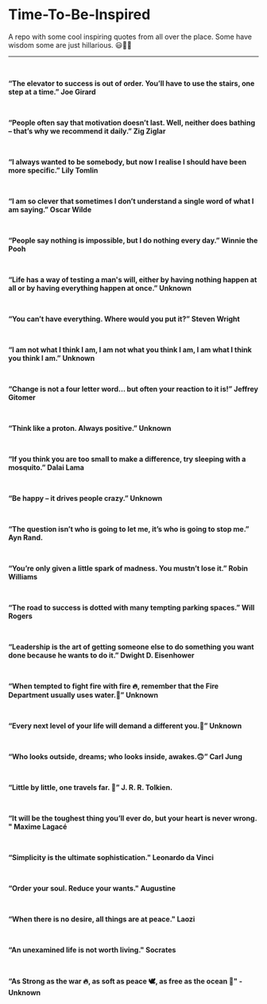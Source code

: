 # Time-To-Be-Inspired
A repo with some cool inspiring quotes from all over the place. Some have wisdom some are just hillarious. 😃🧮💡<br>
<hr><br>
<p><strong><span>“The elevator to success
is out of order. You’ll have to use the stairs, one step at a time.” Joe Girard</span></strong></p>
<br>
<p><span><strong>“People often say that motivation doesn’t last. Well, neither does
bathing – that’s why we recommend it daily.” Zig Ziglar</strong></span></p>
<br>
<p><strong><span>“I always wanted to be somebody, but now I realise I should have been
more specific.” Lily Tomlin</span></strong></p>
<br>
<p><span><strong>“I am so clever that sometimes I don’t understand a single word of what
I am saying.” Oscar Wilde</strong></span></p>
<br>
<p><strong><span>“People say nothing is impossible, but I do nothing every day.” Winnie
the Pooh</span></strong></p>
<br>
<p><span><strong>“Life has a way of testing a man's will, either by having nothing happen at all or by having everything happen at once.” Unknown</strong></span></p>
<br>
<p><strong><span>“You can’t have everything. Where would you put it?” Steven Wright
</span></strong></p>
<br>
<p><span><strong>“I am not what I think I am, I am not what you think I am, I am what I think you think I am.”
Unknown&nbsp;</strong></span></p>
<br>
<p><span><strong><span>“Change is not a four letter word… but
often your reaction to it is!” Jeffrey Gitomer</span></strong></span></p>
<br>
<p><span><strong>“Think like a proton. Always positive.” Unknown</strong></span></p>
<br>
<p><span><strong>“If you think you are too small to make a difference, try sleeping with
a mosquito.” Dalai Lama</strong></span></p>
<br>
<p><span><strong>“Be happy – it drives people crazy.” Unknown</strong></span></p>
<br>
<p><span><strong>“The question isn’t who is going to let me, it’s who is going to
stop me.” Ayn Rand.</strong></span></p>
<br>
<p><span><strong>“You’re only given a little spark of madness. You mustn’t lose it.”
Robin Williams</strong></span></p>
<br>
<p><span><strong>“The road to success is dotted with many tempting parking spaces.” Will
Rogers</strong></span></p>
<br>
<p><span><strong>“Leadership is the art of getting someone else to do something you want
done because he wants to do it.” Dwight D. Eisenhower</strong></span></p>
<br>
<p><span><strong>“When tempted to fight fire with fire 🔥, remember that the Fire
Department usually uses water.🌊” Unknown</strong></span></p>
<br>
<p><span><strong>“Every next level of your life will demand a different you.🙂” Unknown</strong></span></p>
<br>
<p><span><strong>“Who looks outside, dreams; who looks inside, awakes.🙃” Carl Jung</strong></span></p>
<br>
<p><span><strong>“Little by little, one travels far. 🌄”  J. R. R. Tolkien.</strong></span></p>
<br>
<p><span><strong>“It will be the toughest thing you’ll ever do, but your heart is never wrong.  " Maxime Lagacé</strong></span></p>
<br>
<p><span><strong>“Simplicity is the ultimate sophistication." Leonardo da Vinci</strong></span></p>
<br>
<p><span><strong>“Order your soul. Reduce your wants." Augustine</strong></span></p>
<br>
<p><span><strong>“When there is no desire, all things are at peace." Laozi</strong></span></p>
<br>
<p><span><strong>“An unexamined life is not worth living." Socrates</strong></span></p>
<br>
<p><span><strong>“As Strong as the war 🔥, as soft as peace 🕊, as free as the ocean 🌊" - Unknown</strong></span></p>
